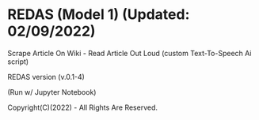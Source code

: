 # REDAS (Model 1) (Updated: 02/09/2022) 

Scrape Article On Wiki - Read Article Out Loud (custom Text-To-Speech Ai script)

REDAS version (v.0.1-4)

(Run w/ Jupyter Notebook)

Copyright(C)(2022) - All Rights Are Reserved.
